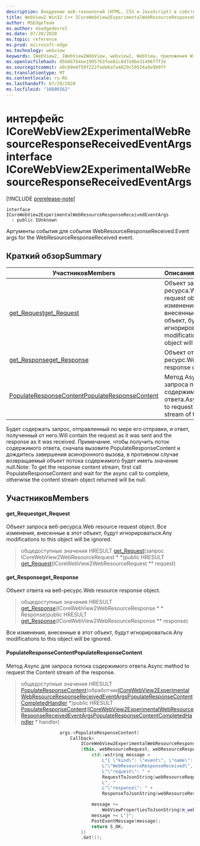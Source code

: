 ```yaml
---
description: Внедрение веб-технологий (HTML, CSS и JavaScript) в собственные приложения с помощью элемента управления Microsoft Edge WebView2
title: WebView2 Win32 C++ ICoreWebView2ExperimentalWebResourceResponseReceivedEventArgs
author: MSEdgeTeam
ms.author: msedgedevrel
ms.date: 07/20/2020
ms.topic: reference
ms.prod: microsoft-edge
ms.technology: webview
keywords: IWebView2, IWebView2WebView, webview2, WebView, приложения Win32, Win32, EDGE, ICoreWebView2, ICoreWebView2Controller, управление браузером, EDGE HTML, ICoreWebView2ExperimentalWebResourceResponseReceivedEventArgs
ms.openlocfilehash: 056667b4ee1995763fee81c8d7a9be31496f7f3e
ms.sourcegitcommit: e0cb9e6f59f222fade6afa4829c59524a9a9b9ff
ms.translationtype: MT
ms.contentlocale: ru-RU
ms.lasthandoff: 07/20/2020
ms.locfileid: "10886562"
---
```

# <span data-ttu-id="efbcb-104">интерфейс ICoreWebView2ExperimentalWebResourceResponseReceivedEventArgs</span><span class="sxs-lookup"><span data-stu-id="efbcb-104">interface ICoreWebView2ExperimentalWebResourceResponseReceivedEventArgs</span></span> 

[!INCLUDE [prerelease-note](../../includes/prerelease-note.md)]

```
interface ICoreWebView2ExperimentalWebResourceResponseReceivedEventArgs
  : public IUnknown
```

<span data-ttu-id="efbcb-105">Аргументы события для события WebResourceResponseReceived.</span><span class="sxs-lookup"><span data-stu-id="efbcb-105">Event args for the WebResourceResponseReceived event.</span></span>

## <span data-ttu-id="efbcb-106">Краткий обзор</span><span class="sxs-lookup"><span data-stu-id="efbcb-106">Summary</span></span>

 <span data-ttu-id="efbcb-107">Участников</span><span class="sxs-lookup"><span data-stu-id="efbcb-107">Members</span></span>                        | <span data-ttu-id="efbcb-108">Описания</span><span class="sxs-lookup"><span data-stu-id="efbcb-108">Descriptions</span></span>
--------------------------------|---------------------------------------------
[<span data-ttu-id="efbcb-109">get_Request</span><span class="sxs-lookup"><span data-stu-id="efbcb-109">get_Request</span></span>](#get_request) | <span data-ttu-id="efbcb-110">Объект запроса веб-ресурса.</span><span class="sxs-lookup"><span data-stu-id="efbcb-110">Web resource request object.</span></span> <span data-ttu-id="efbcb-111">Все изменения, внесенные в этот объект, будут игнорироваться.</span><span class="sxs-lookup"><span data-stu-id="efbcb-111">Any modifications to this object will be ignored.</span></span>
[<span data-ttu-id="efbcb-112">get_Response</span><span class="sxs-lookup"><span data-stu-id="efbcb-112">get_Response</span></span>](#get_response) | <span data-ttu-id="efbcb-113">Объект ответа на веб-ресурс.</span><span class="sxs-lookup"><span data-stu-id="efbcb-113">Web resource response object.</span></span>
[<span data-ttu-id="efbcb-114">PopulateResponseContent</span><span class="sxs-lookup"><span data-stu-id="efbcb-114">PopulateResponseContent</span></span>](#populateresponsecontent) | <span data-ttu-id="efbcb-115">Метод Async для запроса потока содержимого ответа.</span><span class="sxs-lookup"><span data-stu-id="efbcb-115">Async method to request the Content stream of the response.</span></span>

<span data-ttu-id="efbcb-116">Будет содержать запрос, отправленный по мере его отправки, и ответ, полученный от него.</span><span class="sxs-lookup"><span data-stu-id="efbcb-116">Will contain the request as it was sent and the response as it was received.</span></span> <span data-ttu-id="efbcb-117">Примечание. чтобы получить поток содержимого ответа, сначала вызовите PopulateResponseContent и дождитесь завершения асинхронного вызова, в противном случае возвращаемый объект потока содержимого будет иметь значение null.</span><span class="sxs-lookup"><span data-stu-id="efbcb-117">Note: To get the response content stream, first call PopulateResponseContent and wait for the async call to complete, otherwise the content stream object returned will be null.</span></span>

## <span data-ttu-id="efbcb-118">Участников</span><span class="sxs-lookup"><span data-stu-id="efbcb-118">Members</span></span>

#### <span data-ttu-id="efbcb-119">get_Request</span><span class="sxs-lookup"><span data-stu-id="efbcb-119">get_Request</span></span> 

<span data-ttu-id="efbcb-120">Объект запроса веб-ресурса.</span><span class="sxs-lookup"><span data-stu-id="efbcb-120">Web resource request object.</span></span> <span data-ttu-id="efbcb-121">Все изменения, внесенные в этот объект, будут игнорироваться.</span><span class="sxs-lookup"><span data-stu-id="efbcb-121">Any modifications to this object will be ignored.</span></span>

> <span data-ttu-id="efbcb-122">общедоступные значения HRESULT [get_Request](#get_request)(запрос ICoreWebView2WebResourceRequest \* \*)</span><span class="sxs-lookup"><span data-stu-id="efbcb-122">public HRESULT [get_Request](#get_request)(ICoreWebView2WebResourceRequest \*\* request)</span></span>

#### <span data-ttu-id="efbcb-123">get_Response</span><span class="sxs-lookup"><span data-stu-id="efbcb-123">get_Response</span></span> 

<span data-ttu-id="efbcb-124">Объект ответа на веб-ресурс.</span><span class="sxs-lookup"><span data-stu-id="efbcb-124">Web resource response object.</span></span>

> <span data-ttu-id="efbcb-125">общедоступные значения HRESULT [get_Response](#get_response)(ICoreWebView2WebResourceResponse \* \* Response)</span><span class="sxs-lookup"><span data-stu-id="efbcb-125">public HRESULT [get_Response](#get_response)(ICoreWebView2WebResourceResponse \*\* response)</span></span>

<span data-ttu-id="efbcb-126">Все изменения, внесенные в этот объект, будут игнорироваться.</span><span class="sxs-lookup"><span data-stu-id="efbcb-126">Any modifications to this object will be ignored.</span></span>

#### <span data-ttu-id="efbcb-127">PopulateResponseContent</span><span class="sxs-lookup"><span data-stu-id="efbcb-127">PopulateResponseContent</span></span> 

<span data-ttu-id="efbcb-128">Метод Async для запроса потока содержимого ответа.</span><span class="sxs-lookup"><span data-stu-id="efbcb-128">Async method to request the Content stream of the response.</span></span>

> <span data-ttu-id="efbcb-129">общедоступные значения HRESULT [PopulateResponseContent](#populateresponsecontent)(обработчик[ICoreWebView2ExperimentalWebResourceResponseReceivedEventArgsPopulateResponseContentCompletedHandler](icorewebview2experimentalwebresourceresponsereceivedeventargspopulateresponsecontentcompletedhandler.md) \*)</span><span class="sxs-lookup"><span data-stu-id="efbcb-129">public HRESULT [PopulateResponseContent](#populateresponsecontent)([ICoreWebView2ExperimentalWebResourceResponseReceivedEventArgsPopulateResponseContentCompletedHandler](icorewebview2experimentalwebresourceresponsereceivedeventargspopulateresponsecontentcompletedhandler.md) \* handler)</span></span>

```cpp
                    args->PopulateResponseContent(
                        Callback<
                            ICoreWebView2ExperimentalWebResourceResponseReceivedEventArgsPopulateResponseContentCompletedHandler>(
                            [this, webResourceRequest, webResourceResponse](HRESULT result) {
                                std::wstring message =
                                    L"{ \"kind\": \"event\", \"name\": "
                                    L"\"WebResourceResponseReceived\", \"args\": {"
                                    L"\"request\": " +
                                    RequestToJsonString(webResourceRequest.get()) +
                                    L", "
                                    L"\"response\": " +
                                    ResponseToJsonString(webResourceResponse.get()) + L"}";

                                message +=
                                    WebViewPropertiesToJsonString(m_webviewEventSource.get());
                                message += L"}";
                                PostEventMessage(message);
                                return S_OK;
                            })
                            .Get());
```

